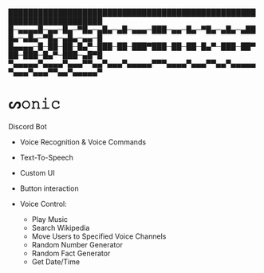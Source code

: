 █████████████████████████████████████████████████████████████████████
█─▄▄▄▄█─▄▄─█▄─▀█▄─▄█▄─▄█─▄▄▄─███─▄▄─█▄─▀█▄─▄█▄─▄███▄─▄█▄─▀█▄─▄█▄─▄▄─█
█▄▄▄▄─█─██─██─█▄▀─███─██─███▀███─██─██─█▄▀─███─██▀██─███─█▄▀─███─▄█▀█
▀▄▄▄▄▄▀▄▄▄▄▀▄▄▄▀▀▄▄▀▄▄▄▀▄▄▄▄▄▀▀▀▄▄▄▄▀▄▄▄▀▀▄▄▀▄▄▄▄▄▀▄▄▄▀▄▄▄▀▀▄▄▀▄▄▄▄▄▀

# ᔕ𝚘𝚗𝚒𝚌
Discord Bot

 - Voice Recognition & Voice Commands
 - Text-To-Speech
 - Custom UI
 - Button interaction


 - Voice Control:
    - Play Music
    - Search Wikipedia
    - Move Users to Specified Voice Channels
    - Random Number Generator
    - Random Fact Generator
    - Get Date/Time
